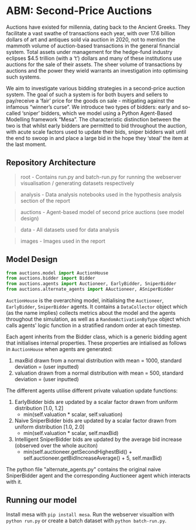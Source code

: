 # ABM: Second-Price Auctions

Auctions have existed for millennia, dating back to the Ancient Greeks. They facilitate a vast swathe of transactions each year, with over 17.6 billion dollars of art and antiques sold via auction in 2020, not to mention the mammoth volume of auction-based transactions in the general financial system. Total assets under management for the hedge-fund industry eclipses $4.5 trillion (with a ‘t’) dollars and many of these institutions use auctions for the sale of their assets. The sheer volume of transactions by auctions and the power they wield warrants an investigation into optimising such systems.

We aim to investigate various bidding strategies in a second-price auction system. The goal of such a system is for both buyers and sellers to pay/receive a ‘fair’ price for the goods on sale - mitigating against the infamous “winner’s curse”. We introduce two types of bidders: early and so-called ‘sniper’ bidders, which we model using a Python Agent-Based Modelling framework “Mesa”. The characteristic distinction between the two is that whilst early bidders are permitted to bid throughout the auction, with acute scale factors used to update their bids, sniper bidders wait until the end to swoop in and place a large bid in the hope they ‘steal’ the item at the last moment.

## Repository Architecture

> root - Contains run.py and batch-run.py for running the webserver visualisation / generating datasets respectively

> analysis - Data analysis notebooks used in the hypothesis analysis section of the report

> auctions - Agent-based model of second price auctions (see model design)

> data - All datasets used for data analysis

> images - Images used in the report

## Model Design

``` python
from auctions.model import AuctionHouse
from auctions.bidder import Bidder
from auctions.agents import Auctioneer, EarlyBidder, SniperBidder
from auctions.alternate_agents import AAuctioneer, ASniperBidder
```

`AuctionHouse` is the overarching model, initialising the `Auctioneer`, `EarlyBidder`, `SniperBidder` agents. It contains a `DataCollector` object which (as the name implies) collects metrics about the model and the agents throughout the simulation, as well as a `RandomActivationByType` object which calls agents' logic function in a stratified random order at each timestep.

Each agent inherits from the Bidder class, which is a generic bidding agent that initialises internal properties. These properties are intialised as follows in `AuctionHouse` when agents are generated:

1. maxBid drawn from a normal distribution with mean = 1000, standard deviation = (user inputted)
2. valuation drawn from a normal distribution with mean = 500, standard deviation = (user inputted)

The different agents utilise different private valuation update functions:

1. EarlyBidder bids are updated by a scalar factor drawn from uniform distribution [1.0, 1.2]
     + min(self.valuation * scalar, self.valuation)
2. Naive SniperBidder bids are updated by a scalar factor drawn from uniform distribution [1.0, 2.0]
     + min(self.valuation * scalar, self.maxBid)
3. Intelligent SniperBidder bids are updated by the average bid increase (observed over the whole auciton)
     + min(self.auctioneer.getSecondHighestBid() + self.auctioneer.getBidIncreaseAverage() + 5, self.maxBid)

The python file "alternate_agents.py" contains the original naive SniperBidder agent and the corresponding Auctioneer agent which interacts with it.

## Running our model

Install mesa with `pip install mesa`. Run the webserver visualtion with `python run.py` or create a batch dataset with `python batch-run.py`.
